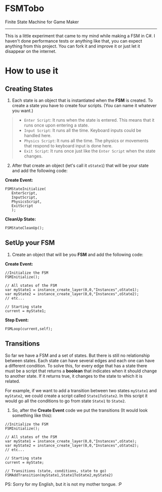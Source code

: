 # FSMTobo
 Finite State Machine for Game Maker
 ___
 This is a little experiment that came to my mind while making a FSM in C#. I haven't done performance tests or anything like that, you can expect anything from this project. You can fork it and improve it or just let it disappear on the internet.
 
 # How to use it
 
 ## Creating States

1. Each state is an object that is instantiated when the **FSM** is created. To create a state you have to create four scripts. (You can name it whatever you want.)

> * ```Enter Script```: It runs when the state is entered. This means that it runs once upon entering a state.
> * ```Input Script```: It runs all the time. Keyboard inputs could be handled here.
> * ```Physics Script```: It runs all the time. The physics or movements that respond to keyboard input is done here.
> * ```Exit Script```: It runs once just like the ```Enter Script``` when the state changes.

 2. After that create an object (let's call it ```oState1```) that will be your state and add the following code:
 
 **Create Event:**
 
 ```gml
FSMStateInitialize(
	EnterScript,
	InputScript,
	PhysicsScript,
	ExitScript
	);
```
**CleanUp State:**
```gml
FSMStateCleanUp();
```



 ## SetUp your FSM
 1. Create an object that will be you **FSM** and add the following code:
 
 **Create Event:**
 ```gml
//Initialize the FSM
FSMInitialize();

// All states of the FSM
var myState1 = instance_create_layer(0,0,"Instances",oState1);
var myState2 = instance_create_layer(0,0,"Instances",oState2);
// etc...

// Starting state
current = myState1;
```
 **Step Event:**
 ```gml
 FSMLoop(current,self);
 ```

## Transitions
So far we have a FSM and a set of states. But there is still no relationship between states. Each state can have several edges and each one can have a different condition. To solve this, for every edge that has a state there must be a script that returns a **boolean** that indicates when it should change to another state. If it returns true, it changes to the state to which it is related. 

For example, if we want to add a transition between two states ```myState1``` and ```myState2```, we could create a script called ```State1ToState2```. In this script it would go all the conditions to go from state ```State1``` to ```State2```.

1. So, after the **Create Event** code we put the transitions (It would look something like this):
```gml
//Initialize the FSM
FSMInitialize();

// All states of the FSM
var myState1 = instance_create_layer(0,0,"Instances",oState);
var myState2 = instance_create_layer(0,0,"Instances",oState2);
// etc...

// Starting state
current = myState;

// Transitions (state, conditions, state to go)
FSMAddTransition(myState1,State1ToState2,myState2)
```

PS: Sorry for my English, but it is not my mother tongue. :P
